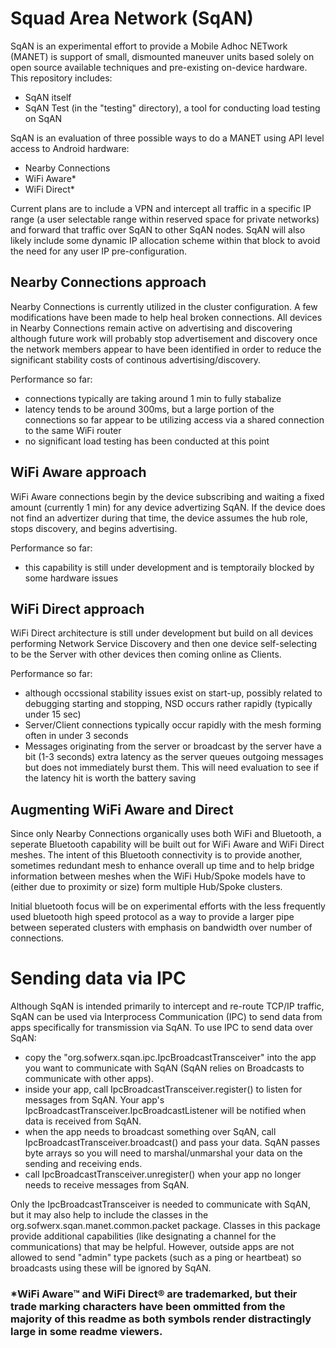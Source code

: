 # Squad Area Network (SqAN)

SqAN is an experimental effort to provide a Mobile Adhoc NETwork (MANET) is support of small, dismounted maneuver units based solely on open source available techniques and pre-existing on-device hardware. This repository includes:

- SqAN itself
- SqAN Test (in the "testing" directory), a tool for conducting load testing on SqAN

SqAN is an evaluation of three possible ways to do a MANET using API level access to Android hardware:

- Nearby Connections
- WiFi Aware*
- WiFi Direct*

Current plans are to include a VPN and intercept all traffic in a specific IP range (a user selectable range within
reserved space for private networks) and forward that traffic over SqAN to other SqAN nodes. SqAN will also likely
include some dynamic IP allocation scheme within that block to avoid the need for any user IP pre-configuration.

## Nearby Connections approach

Nearby Connections is currently utilized in the cluster configuration. A few modifications have been made to help heal broken connections. All devices in Nearby Connections remain active on advertising and discovering although future work will probably stop advertisement and discovery once the network members appear to have been identified in order to reduce the significant stability costs of continous advertising/discovery.

Performance so far:
 - connections typically are taking around 1 min to fully stabalize
 - latency tends to be around 300ms, but a large portion of the connections so far appear to be utilizing access via a shared connection to the same WiFi router
 - no significant load testing has been conducted at this point

## WiFi Aware approach

WiFi Aware connections begin by the device subscribing and waiting a fixed amount (currently 1 min) for any device advertizing SqAN. If the device does not find an advertizer during that time, the device assumes the hub role, stops discovery, and begins advertising.

Performance so far:
 - this capability is still under development and is temptoraily blocked by some hardware issues

## WiFi Direct approach

WiFi Direct architecture is still under development but build on all devices performing Network Service Discovery and then one device self-selecting to be the Server with other devices then coming online as Clients.

Performance so far:
 - although occssional stability issues exist on start-up, possibly related to debugging starting and stopping, NSD occurs rather rapidly (typically under 15 sec)
 - Server/Client connections typically occur rapidly with the mesh forming often in under 3 seconds
 - Messages originating from the server or broadcast by the server have a bit (1-3 seconds) extra latency as the server queues outgoing messages but does not immediately burst them. This will need evaluation to see if the latency hit is worth the battery saving

## Augmenting WiFi Aware and Direct

Since only Nearby Connections organically uses both WiFi and Bluetooth, a seperate Bluetooth capability will be built out for WiFi Aware and WiFi Direct meshes. The intent of this Bluetooth connectivity is to provide another, sometimes redundant mesh to enhance overall up time and to help bridge information between meshes when the WiFi Hub/Spoke models have to (either due to proximity or size) form multiple Hub/Spoke clusters.

Initial bluetooth focus will be on experimental efforts with the less frequently used bluetooth high speed protocol as a way to provide a larger pipe between seperated clusters with emphasis on bandwidth over number of connections.
 
# Sending data via IPC

Although SqAN is intended primarily to intercept and re-route TCP/IP traffic, SqAN can be used via Interprocess Communication (IPC) to send data from apps specifically for transmission via SqAN. To use IPC to send data over SqAN:
 - copy the "org.sofwerx.sqan.ipc.IpcBroadcastTransceiver" into the app you want to communicate with SqAN (SqAN relies on Broadcasts to communicate with other apps).
 - inside your app, call IpcBroadcastTransceiver.register() to listen for messages from SqAN. Your app's IpcBroadcastTransceiver.IpcBroadcastListener will be notified when data is received from SqAN.
 - when the app needs to broadcast something over SqAN, call IpcBroadcastTransceiver.broadcast() and pass your data. SqAN passes byte arrays so you will need to marshal/unmarshal your data on the sending and receiving ends. 
 - call IpcBroadcastTransceiver.unregister() when your app no longer needs to receive messages from SqAN.
 
 Only the IpcBroadcastTransceiver is needed to communicate with SqAN, but it may also help to include the classes in the org.sofwerx.sqan.manet.common.packet package. Classes in this package provide additional capabilities (like designating a channel for the communications) that may be helpful. However, outside apps are not allowed to send "admin" type packets (such as a ping or heartbeat) so broadcasts using these will be ignored by SqAN.
 
 ### *WiFi Aware™ and WiFi Direct® are trademarked, but their trade marking characters have been ommitted from the majority of this readme as both symbols render distractingly large in some readme viewers.